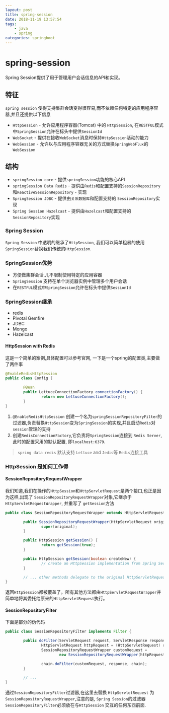 ```yaml
---
layout: post
title: spring-session
date: 2018-11-19 13:57:54
tags: 
    - java
    - spring
categories: springboot
---
```


# spring-session

Spring Session提供了用于管理用户会话信息的API和实现。

## 特征

`spring session` 使得支持集群会话变得很容易,而不依赖任何特定的应用程序容器,并且还提供以下信息

* `HttpSession` - 允许应用程序容器(Tomcat) 中的 `HttpSession`, 在`RESTFUL`模式中`SpringSession`允许在标头中提供`SessionId`
* `WebSocket` - 提供在接收`WebSocket`消息时保持`HttpSession`活动的能力
* `WebSession` - 允许以与应用程序容器无关的方式替换`SpringWebFlux`的`WebSession`

## 结构

* `springSession core` -  提供`springSession`功能的核心API
* `springSession Data Redis` -  提供由`Redis`和配置支持的`SessionRepository`和`ReactiveSessionRepository` - 实现
* `SpringSession JDBC` -  提供由`关系数据库`和配置支持的 `SessionRepository`实现
* `Spring Session Hazelcast` -   提供由`Hazelcast`和配置支持的 `SessionRepository`实现

### Spring Session

`Spring Session` 中透明的继承了`HttpSession`, 我们可以简单粗暴的使用 `SpringSession`替换我们传统的`HttpSession`.

### SpringSession优势

* 方便做集群会话,儿不限制使用特定的应用容器
* `SpringSession` 支持在单个浏览器实例中管理多个用户会话
* 在`RESTFUL`模式中`SpringSession`允许在标头中提供`SessionId`

### SpringSession继承

* redis
* Pivotal Gemfire
* JDBC
* Mongo
* Hazelcast

#### HttpSession with Redis

这是一个简单的案例,具体配置可以参考官网, 一下是一个spring的配置类,主要做了两件事

```java
@EnableRedisHttpSession 
public class Config {

        @Bean
        public LettuceConnectionFactory connectionFactory() {
                return new LettuceConnectionFactory(); 
        }
}
```

1. `@EnableRedisHttpSession` 创建一个名为`springSessionRepositoryFilter`的过滤器,负责替换`HttpSession`变为`SpringSession`的实现,并且启动`Redis`对 `session`管理的支持
2. 创建`RedisConnectionFactory`,它负责将`SpringSession`连接到 `Redis Server`, 此时的配置采用的默认配置, 即`localhost:6379`. 
> `spring data redis` 默认支持 `Lettuce` and `Jedis`等 `Redis`连接工具

### HttpSession 是如何工作得

#### SessionRepositoryRequestWrapper

我们知道,我们在操作的`HttpSession`和`HttpServletRequest`是两个接口,也正是因为这样,出现了 `SessionRepositoryRequestWrapper`对象,它继承于`HttpServletRequestWrapper`, 并重写了 `getSession`方法

```java
public class SessionRepositoryRequestWrapper extends HttpServletRequestWrapper {

        public SessionRepositoryRequestWrapper(HttpServletRequest original) {
                super(original);
        }

        public HttpSession getSession() {
                return getSession(true);
        }

        public HttpSession getSession(boolean createNew) {
                // create an HttpSession implementation from Spring Session
        }

        // ... other methods delegate to the original HttpServletRequest ...
}
```

返回`HttpSession`都被覆盖了。所有其他方法都由`HttpServletRequestWrapper`并简单地将其委托给原来的`HttpServletRequest`执行。

#### SessionRepositoryFilter

下面是部分的伪代码

```java
public class SessionRepositoryFilter implements Filter {

        public doFilter(ServletRequest request, ServletResponse response, FilterChain chain) {
                HttpServletRequest httpRequest = (HttpServletRequest) request;
                SessionRepositoryRequestWrapper customRequest =
                        new SessionRepositoryRequestWrapper(httpRequest);

                chain.doFilter(customRequest, response, chain);
        }

        // ...
}
```

通过`SessionRepositoryFilter`过滤器,在这里去替换 `HttpServletRequest` 为 `SessionRepositoryRequestWrapper`,注意的是, `Spring Session`的过滤器`SessionRepositoryFilter`必须放在与`HttpSession` 交互的任何东西前面.